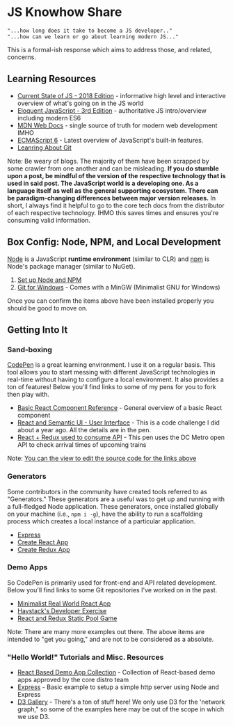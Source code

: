 # JS Knowhow Share

```
"...how long does it take to become a JS developer.."
"...how can we learn or go about learning modern JS..."
```
This is a formal-ish response which aims to address those, and related, concerns.

## Learning Resources

*  [Current State of JS - 2018 Edition](https://2018.stateofjs.com/introduction/) - informative high level and interactive overview of what's going on in the JS world
*  [Eloquent JavaScript - 3rd Edition](https://eloquentjavascript.net/) - authoritative JS intro/overview including modern ES6
*  [MDN Web Docs](https://developer.mozilla.org/en-US/) - single source of truth for modern web development IMHO
*  [ECMAScript 6](http://es6-features.org/#Constants) - Latest overview of JavaScript's built-in features.
*  [Leanring About Git](https://try.github.io/)

Note: Be weary of blogs. The majority of them have been scrapped by some crawler from one another and can be misleading. **If you do stumble upon a post, be mindful of the version of the respective technology that is used in said post. The JavaScript world is a developing one. As a language itself as well as the general supporting ecosystem. There can be paradigm-changing differences between major version releases.** In short, I always find it helpful to go to the core tech docs from the distributor of each respective technology. IHMO this saves times and ensures you're consuming valid information.

## Box Config: Node, NPM, and Local Development

[Node](https://nodejs.org/en/) is a JavaScript **runtime environment** (similar to CLR) and [npm](https://www.npmjs.com/) is Node's package manager (similar to NuGet).

1. [Set up Node and NPM](https://blog.teamtreehouse.com/install-node-js-npm-windows)
2. [Git for Windows](https://git-scm.com/download) - Comes with a MinGW (Minimalist GNU for Windows)

Once you can confirm the items above have been installed properly you should be good to move on. 

## Getting Into It

### Sand-boxing

[CodePen](https://codepen.io/#) is a great learning environment. I use it on a regular basis. This tool allows you to start messing with different JavaScript technologies in real-time without having to configure a local environment. It also provides a ton of features! Below you'll find links to some of my pens for you to fork then play with.

* [Basic React Component Reference](https://codepen.io/SpeauDetcR/full/VdwEJP) - General overview of a basic React component
* [React and Semantic UI - User Interface](https://codepen.io/SpeauDetcR/full/qYvERm) - This is a code challenge I did about a year ago. All the details are in the pen.
* [React + Redux used to consume API](https://codepen.io/SpeauDetcR/full/ELEozX) - This pen uses the DC Metro open API to check arrival times of upcoming trains

Note: [You can the view to edit the source code for the links above](http://prntscr.com/mjq25r)

### Generators

Some contributors in the community have created tools referred to as "Generators." These generators are a useful was to get up and running with a full-fledged Node application. These generators,  once installed globally on your machine (i.e., ```npm i -g```), have the ability to run a scaffolding process which creates a local instance of a particular application.

* [Express](https://expressjs.com/en/starter/generator.html)
* [Create React App](https://github.com/facebook/create-react-app)
* [Create Redux App](https://github.com/jonidelv/generator-create-redux-app)

### Demo Apps

So CodePen is primarily used for front-end and API related development. Below you'll find links to some Git repositories I've worked on in the past.

* [Minimalist Real World React App](https://github.com/speaud/SMART-on-FHIR-exercise)
* [Haystack's Developer Exercise](https://github.com/speaud/takehome-exercise)
* [React and Redux Static Pool Game](https://github.com/speaud/o3_pool_app_exercise)

Note: There are many more examples out there. The above items are intended to "get you going," and are not to be considered as a absolute.

### "Hello World!" Tutorials and Misc. Resources

* [React Based Demo App Collection](https://reactjs.org/community/examples.html) - Collection of React-based demo apps approved by the core distro team
* [Express](https://expressjs.com/en/starter/hello-world.html) - Basic example to setup a simple http server using Node and Express
* [D3 Gallery](https://github.com/d3/d3/wiki/Gallery) - There's a ton of stuff here! We only use D3 for the 'network graph," so some of the examples here may be out of the scope in which we use D3.
